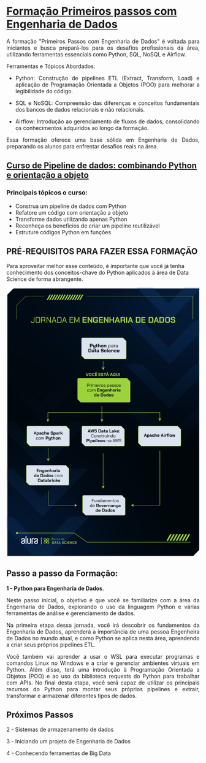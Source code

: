 # [Formação Primeiros passos com **Engenharia de Dados**](https://cursos.alura.com.br/formacao-engenharia-dados-primeiros-passos)

<div style="text-align: justify;">

A formação "Primeiros Passos com Engenharia de Dados" é voltada para iniciantes e busca prepará-los para os desafios profissionais da área, utilizando ferramentas essenciais como Python, SQL, NoSQL e Airflow.

Ferramentas e Tópicos Abordados:

* Python: Construção de pipelines ETL (Extract, Transform, Load) e aplicação de Programação Orientada a Objetos (POO) para melhorar a legibilidade do código.

* SQL e NoSQL: Compreensão das diferenças e conceitos fundamentais dos bancos de dados relacionais e não relacionais.

* Airflow: Introdução ao gerenciamento de fluxos de dados, consolidando os conhecimentos adquiridos ao longo da formação.

Essa formação oferece uma base sólida em Engenharia de Dados, preparando os alunos para enfrentar desafios reais na área.

</div>

## **[Curso de Pipeline de dados: combinando Python e orientação a objeto](https://cursos.alura.com.br/course/pipeline-dados-combinando-python-orientacao-objeto)**

### Principais tópicos o curso:

- Construa um pipeline de dados com Python
- Refatore um código com orientação a objeto
- Transforme dados utilizando apenas Python
- Reconheça os benefícios de criar um pipeline reutilizável
- Estruture códigos Python em funções

## PRÉ-REQUISITOS PARA FAZER ESSA FORMAÇÃO

Para aproveitar melhor esse conteúdo, é importante que você já tenha conhecimento dos conceitos-chave do Python aplicados à área de Data Science de forma abrangente.

![Jornada_em_Engenharia_de_dados](Jornada_em_Engenharia_de_dados.png)

## Passo a passo da Formação:

<div style="text-align: justify;">

**1 - Python para Engenharia de Dados**.

Neste passo inicial, o objetivo é que você se familiarize com a área da Engenharia de Dados, explorando o uso da linguagem Python e várias ferramentas de análise e gerenciamento de dados.

Na primeira etapa dessa jornada, você irá descobrir os fundamentos da Engenharia de Dados, aprenderá a importância de uma pessoa Engenheira de Dados no mundo atual, e como Python se aplica nesta área, aprendendo a criar seus próprios pipelines ETL.

Você também vai aprender a usar o WSL para executar programas e comandos Linux no Windows e a criar e gerenciar ambientes virtuais em Python. Além disso, terá uma introdução à Programação Orientada a Objetos (POO) e ao uso da biblioteca requests do Python para trabalhar com APIs. No final desta etapa, você será capaz de utilizar os principais recursos do Python para montar seus próprios pipelines e extrair, transformar e armazenar diferentes tipos de dados.

</div>

## Próximos Passos

2 - Sistemas de armazenamento de dados

3 - Iniciando um projeto de Engenharia de Dados

4 - Conhecendo ferramentas de Big Data
